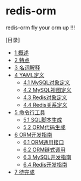 redis-orm 
===

redis-orm fly your orm up !!!

[目录]

- [1 概述](doc/1.概述.md)
- [2 特点](doc/2.特点.md)
- [3 名词解释](doc/3.名词解释.md)
- [4 YAML定义](doc/4.YAML定义.md)
	- [4.1 MySQL对象定义](doc/4.1.MySQL对象定义.md)
	- [4.2 MySQL视图定义](doc/4.2.MySQL视图定义.md)
	- [4.3 Redis对象定义](doc/4.3.Redis对象定义.md)
	- [4.4 Redis关系定义](doc/4.4.Redis关系定义.md)
- [5 命令行工具](doc/5.命令行工具.md)
	- [5.1 SQL脚本生成](doc/5.1.SQL脚本生成.md)
	- [5.2 ORM代码生成](doc/5.2.ORM代码生成.md)
- [6 ORM开发指南](doc/6.ORM开发指南.md)
	- [6.1 ORM通用接口](doc/6.1.ORM通用接口.md)
	- [6.2 ORM链式调用](doc/6.2.ORM链式调用.md)
	- [6.3 MySQL开发指南](doc/6.3.MySQL开发指南.md)
	- [6.4 Redis开发指南](doc/6.4.Redis开发指南.md)
- [7 待完成](doc/7.待完成.md)
